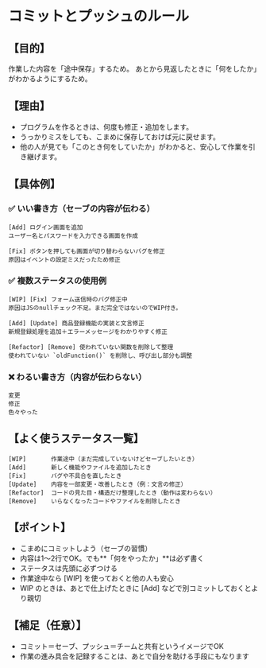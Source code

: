 # コミットとプッシュのルール

## 【目的】

作業した内容を「途中保存」するため。
あとから見返したときに「何をしたか」がわかるようにするため。

## 【理由】
- プログラムを作るときは、何度も修正・追加をします。
- うっかりミスをしても、こまめに保存しておけば元に戻せます。
- 他の人が見ても「このとき何をしていたか」がわかると、安心して作業を引き継げます。

## 【具体例】

### ✅ いい書き方（セーブの内容が伝わる）
```
[Add] ログイン画面を追加
ユーザー名とパスワードを入力できる画面を作成
```
```
[Fix] ボタンを押しても画面が切り替わらないバグを修正
原因はイベントの設定ミスだったため修正
```

### ✅ 複数ステータスの使用例
```
[WIP] [Fix] フォーム送信時のバグ修正中
原因はJSのnullチェック不足。まだ完全ではないのでWIP付き。
```
```
[Add] [Update] 商品登録機能の実装と文言修正
新規登録処理を追加＋エラーメッセージをわかりやすく修正
```
```
[Refactor] [Remove] 使われていない関数を削除して整理
使われていない `oldFunction()` を削除し、呼び出し部分も調整
```

### ❌ わるい書き方（内容が伝わらない）
```
変更
修正
色々やった
```

## 【よく使うステータス一覧】
```
[WIP]       作業途中（まだ完成していないけどセーブしたいとき）
[Add]       新しく機能やファイルを追加したとき
[Fix]       バグや不具合を直したとき
[Update]    内容を一部変更・改善したとき（例：文言の修正）
[Refactor]  コードの見た目・構造だけ整理したとき（動作は変わらない）
[Remove]    いらなくなったコードやファイルを削除したとき
```

## 【ポイント】
- こまめにコミットしよう（セーブの習慣）
- 内容は1〜2行でOK。でも**「何をやったか」**は必ず書く
- ステータスは先頭に必ずつける
- 作業途中なら [WIP] を使っておくと他の人も安心
- WIP のときは、あとで仕上げたときに [Add] などで別コミットしておくとより親切

## 【補足（任意）】
- コミット＝セーブ、プッシュ＝チームと共有というイメージでOK
- 作業の進み具合を記録することは、あとで自分を助ける手段にもなります



